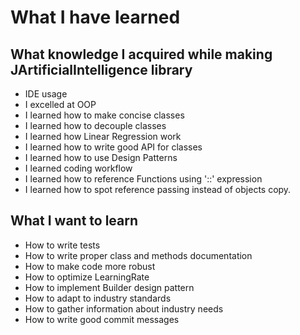 # What I have learned

## What knowledge I acquired while making JArtificialIntelligence library
- IDE usage
- I excelled at OOP
- I learned how to make concise classes 
- I learned how to decouple classes
- I learned how Linear Regression work
- I learned how to write good API for classes
- I learned how to use Design Patterns
- I learned coding workflow
- I learned how to reference Functions using '::' expression
- I learned how to spot reference passing instead of objects copy.

## What I want to learn
- How to write tests
- How to write proper class and methods documentation
- How to make code more robust
- How to optimize LearningRate
- How to implement Builder design pattern 
- How to adapt to industry standards
- How to gather information about industry needs
- How to write good commit messages